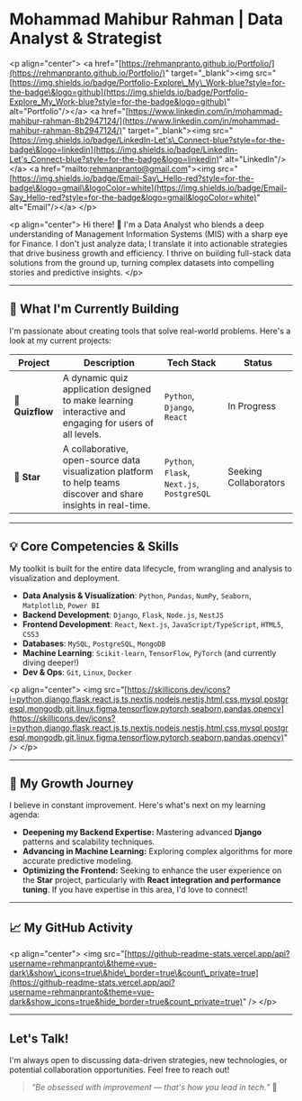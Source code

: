 # Mohammad Mahibur Rahman | Data Analyst & Strategist

\<p align="center"\>
\<a href="[https://rehmanpranto.github.io/Portfolio/](https://rehmanpranto.github.io/Portfolio/)" target="\_blank"\>\<img src="[https://img.shields.io/badge/Portfolio-Explore\_My\_Work-blue?style=for-the-badge\&logo=github](https://img.shields.io/badge/Portfolio-Explore_My_Work-blue?style=for-the-badge&logo=github)" alt="Portfolio"/\>\</a\>
\<a href="[https://www.linkedin.com/in/mohammad-mahibur-rahman-8b2947124/](https://www.linkedin.com/in/mohammad-mahibur-rahman-8b2947124/)" target="\_blank"\>\<img src="[https://img.shields.io/badge/LinkedIn-Let's\_Connect-blue?style=for-the-badge\&logo=linkedin](https://img.shields.io/badge/LinkedIn-Let's_Connect-blue?style=for-the-badge&logo=linkedin)" alt="LinkedIn"/\>\</a\>
\<a href="mailto:rehmanpranto@gmail.com"\>\<img src="[https://img.shields.io/badge/Email-Say\_Hello-red?style=for-the-badge\&logo=gmail\&logoColor=white](https://img.shields.io/badge/Email-Say_Hello-red?style=for-the-badge&logo=gmail&logoColor=white)" alt="Email"/\>\</a\>
\</p\>

\<p align="center"\>
Hi there\! 👋 I'm a Data Analyst who blends a deep understanding of Management Information Systems (MIS) with a sharp eye for Finance. I don't just analyze data; I translate it into actionable strategies that drive business growth and efficiency. I thrive on building full-stack data solutions from the ground up, turning complex datasets into compelling stories and predictive insights.
\</p\>

-----

## 🚀 What I'm Currently Building

I'm passionate about creating tools that solve real-world problems. Here's a look at my current projects:

| Project | Description | Tech Stack | Status |
|---|---|---|---|
| 🚧 **Quizflow** | A dynamic quiz application designed to make learning interactive and engaging for users of all levels. | `Python`, `Django`, `React` | In Progress |
| 🌟 **Star** | A collaborative, open-source data visualization platform to help teams discover and share insights in real-time. | `Python`, `Flask`, `Next.js`, `PostgreSQL` | Seeking Collaborators |

-----

## 💡 Core Competencies & Skills

My toolkit is built for the entire data lifecycle, from wrangling and analysis to visualization and deployment.

  - **Data Analysis & Visualization**: `Python`, `Pandas`, `NumPy`, `Seaborn`, `Matplotlib`, `Power BI`
  - **Backend Development**: `Django`, `Flask`, `Node.js`, `NestJS`
  - **Frontend Development**: `React`, `Next.js`, `JavaScript/TypeScript`, `HTML5`, `CSS3`
  - **Databases**: `MySQL`, `PostgreSQL`, `MongoDB`
  - **Machine Learning**: `Scikit-learn`, `TensorFlow`, `PyTorch` (and currently diving deeper\!)
  - **Dev & Ops**: `Git`, `Linux`, `Docker`

\<p align="center"\>
\<img src="[https://skillicons.dev/icons?i=python,django,flask,react,js,ts,nextjs,nodejs,nestjs,html,css,mysql,postgresql,mongodb,git,linux,figma,tensorflow,pytorch,seaborn,pandas,opencv](https://skillicons.dev/icons?i=python,django,flask,react,js,ts,nextjs,nodejs,nestjs,html,css,mysql,postgresql,mongodb,git,linux,figma,tensorflow,pytorch,seaborn,pandas,opencv)" /\>
\</p\>

-----

## 🌱 My Growth Journey

I believe in constant improvement. Here's what's next on my learning agenda:

  - **Deepening my Backend Expertise:** Mastering advanced **Django** patterns and scalability techniques.
  - **Advancing in Machine Learning:** Exploring complex algorithms for more accurate predictive modeling.
  - **Optimizing the Frontend:** Seeking to enhance the user experience on the **Star** project, particularly with **React integration and performance tuning**. If you have expertise in this area, I'd love to connect\!

-----

## 📈 My GitHub Activity

\<p align="center"\>
\<img src="[https://github-readme-stats.vercel.app/api?username=rehmanpranto\&theme=vue-dark\&show\_icons=true\&hide\_border=true\&count\_private=true](https://github-readme-stats.vercel.app/api?username=rehmanpranto&theme=vue-dark&show_icons=true&hide_border=true&count_private=true)" /\>
\</p\>

-----

## Let's Talk\!

I'm always open to discussing data-driven strategies, new technologies, or potential collaboration opportunities. Feel free to reach out\!

> *"Be obsessed with improvement — that's how you lead in tech.”* 🚀
